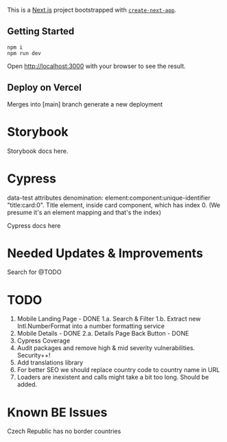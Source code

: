 This is a [Next.js](https://nextjs.org/) project bootstrapped with [`create-next-app`](https://github.com/vercel/next.js/tree/canary/packages/create-next-app).

## Getting Started

```
npm i
npm run dev
```

Open [http://localhost:3000](http://localhost:3000) with your browser to see the result.

## Deploy on Vercel

Merges into [main] branch generate a new deployment

# Storybook

Storybook docs here.

# Cypress

data-test attributes denomination: element:component:unique-identifier
"title:card:0". Title element, inside card component, which has index 0.
(We presume it's an element mapping and that's the index)

Cypress docs here

# Needed Updates & Improvements

Search for @TODO

# TODO

1. Mobile Landing Page - DONE
  1.a. Search & Filter
  1.b. Extract new Intl.NumberFormat into a number formatting service
2. Mobile Details - DONE
  2.a. Details Page Back Button - DONE
3. Cypress Coverage
4. Audit packages and remove high & mid severity vulnerabilities. Security++!
5. Add translations library
6. For better SEO we should replace country code to country name in URL
7. Loaders are inexistent and calls might take a bit too long. Should be added.

# Known BE Issues
Czech Republic has no border countries

